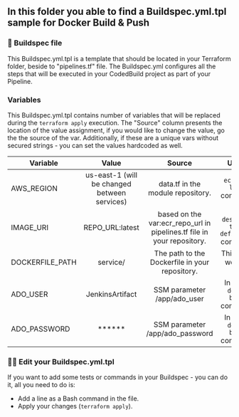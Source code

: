 ## In this folder you able to find a Buildspec.yml.tpl sample for Docker Build & Push

### 📃 Buildspec file
This Buildspec.yml.tpl is a template that should be located in your Terraform folder, beside to "pipelines.tf" file.
The Buildspec.yml configures all the steps that will be executed in your CodedBuild project as part of your Pipeline.

### Variables
This Buildspec.yml.tpl contains number of variables that will be replaced during the ```terraform apply``` execution.
The "Source" column presents the location of the value assignment, if you would like to change the value, go the the source of the var.
Additionally, if these are a unique vars without secured strings - you can set the values hardcoded as well.

| Variable  | Value | Source | Usage | 
| --------- |:-------------:| :-------------:| :----------:|
| AWS_REGION | us-east-1 (will be changed between services)| data.tf in the module repository. | ```ecr get-login``` command. |
| IMAGE_URI | REPO_URL:latest | based on the var:ecr_repo_url in pipelines.tf file in your repository. | ```ecs describe-task-definition``` command. | 
| DOCKERFILE_PATH | service/ | The path to the Dockerfile in your repository. | This is the working dir. |
| ADO_USER | JenkinsArtifact | SSM parameter /app/ado_user | In use in ```docker build``` command. |
| ADO_PASSWORD | ****** | SSM parameter /app/ado_password | In use in ```docker build``` command. |

### ✍🏼 Edit your Buildspec.yml.tpl
If you want to add some tests or commands in your Buildspec - you can do it, all you need to do is:
- Add a line as a Bash command in the file.
- Apply your changes (```terraform apply```).
